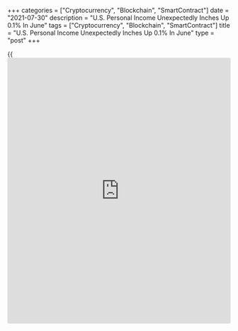 +++
categories = ["Cryptocurrency", "Blockchain", "SmartContract"]
date = "2021-07-30"
description = "U.S. Personal Income Unexpectedly Inches Up 0.1% In June"
tags = ["Cryptocurrency", "Blockchain", "SmartContract"]
title = "U.S. Personal Income Unexpectedly Inches Up 0.1% In June"
type = "post"
+++

{{<iframe id="large-banner" src="https://www.bounty.group/#slide=27.0" width="100%" height="600" scrolling="no" style="border: 0px solid rgb(216, 221, 230); border-radius: 3px;">}}

Personal income in the U.S. expectedly saw a slight increase in the
month of June, according to a report released by the Commerce Department
on Friday.

The report showed personal income inched up by 0.1 percent in June after
tumbling by a revised 2.2 percent in May.

The uptick surprised economists, who had expected personal income to dip
by 0.3 percent compared to the 2.0 percent slump originally reported for
the previous month.

Meanwhile, the Commerce Department said personal spending jumped by 1.0
percent in June after edging down by a revised 0.1 percent in May.

Economists had expected personal spending to increase by 0.7 percent
compared to the unchanged reading originally reported for the previous
month.

For comments and feedback [contact](https://www.playgroundfx.com/contact/): editorial@rtt[news](https://www.letsplayfx.com/blog/forex-news-website/).com

[Economic News][1]

 **What parts of the world are seeing the best (and worst) economic
performances lately? Click[here][2] to check out our [Econ Scorecard][2]
and find out! See up-to-the-moment [ranking](https://www.playgroundfx.com/blog/crypto-exchange-ranking/)s for the best and worst
performers in [GDP][3], [unemployment rate][4], [inflation][5] and much
more.**

   1. www.rtt[news](https://www.letsplayfx.com/blog/forex-news-website/).com/Content/EconomicNews.aspx
   2. www.rtt[news](https://www.letsplayfx.com/blog/forex-news-website/).com/economic-scorecard/world-rank/PPI/highest-performance.aspx
   3. www.rtt[news](https://www.letsplayfx.com/blog/forex-news-website/).com/economic-scorecard/world-rank/GDP/highest-performance.aspx
   4. www.rtt[news](https://www.letsplayfx.com/blog/forex-news-website/).com/economic-scorecard/world-rank/unemployment-rate/lowest-performance.aspx
   5. www.rtt[news](https://www.letsplayfx.com/blog/forex-news-website/).com/economic-scorecard/world-rank/CPI/highest-performance.aspx